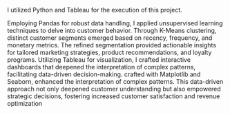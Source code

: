 I utilized Python and Tableau for the execution of this project.

Employing Pandas for robust data handling, I applied unsupervised learning techniques to delve into customer behavior. Through K-Means clustering, distinct customer segments emerged based on recency, frequency, and monetary metrics. The refined segmentation provided actionable insights for tailored marketing strategies, product recommendations, and loyalty programs. Utilizing Tableau for visualization, I crafted interactive dashboards that deepened the interpretation of complex patterns, facilitating data-driven decision-making. crafted with Matplotlib and Seaborn, enhanced the interpretation of complex patterns. This data-driven approach not only deepened customer understanding but also empowered strategic decisions, fostering increased customer satisfaction and revenue optimization
